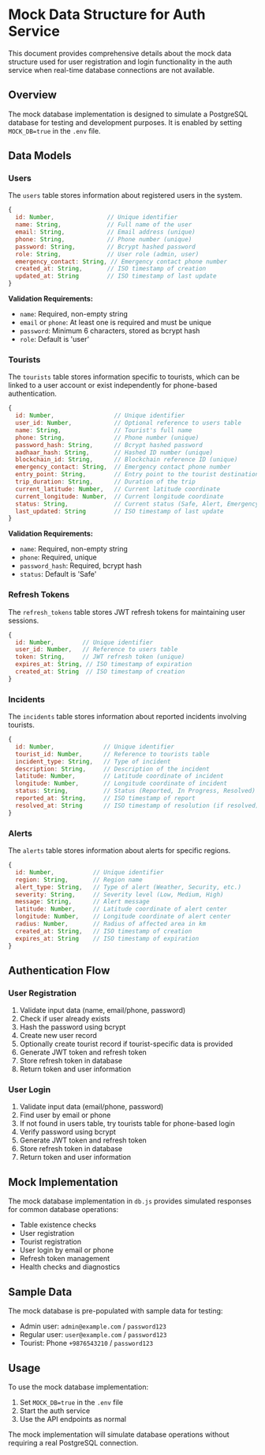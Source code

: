 # Mock Data Structure for Auth Service

This document provides comprehensive details about the mock data structure used for user registration and login functionality in the auth service when real-time database connections are not available.

## Overview

The mock database implementation is designed to simulate a PostgreSQL database for testing and development purposes. It is enabled by setting `MOCK_DB=true` in the `.env` file.

## Data Models

### Users

The `users` table stores information about registered users in the system.

```javascript
{
  id: Number,               // Unique identifier
  name: String,             // Full name of the user
  email: String,            // Email address (unique)
  phone: String,            // Phone number (unique)
  password: String,         // Bcrypt hashed password
  role: String,             // User role (admin, user)
  emergency_contact: String, // Emergency contact phone number
  created_at: String,       // ISO timestamp of creation
  updated_at: String        // ISO timestamp of last update
}
```

**Validation Requirements:**
- `name`: Required, non-empty string
- `email` or `phone`: At least one is required and must be unique
- `password`: Minimum 6 characters, stored as bcrypt hash
- `role`: Default is 'user'

### Tourists

The `tourists` table stores information specific to tourists, which can be linked to a user account or exist independently for phone-based authentication.

```javascript
{
  id: Number,                 // Unique identifier
  user_id: Number,            // Optional reference to users table
  name: String,               // Tourist's full name
  phone: String,              // Phone number (unique)
  password_hash: String,      // Bcrypt hashed password
  aadhaar_hash: String,       // Hashed ID number (unique)
  blockchain_id: String,      // Blockchain reference ID (unique)
  emergency_contact: String,  // Emergency contact phone number
  entry_point: String,        // Entry point to the tourist destination
  trip_duration: String,      // Duration of the trip
  current_latitude: Number,   // Current latitude coordinate
  current_longitude: Number,  // Current longitude coordinate
  status: String,             // Current status (Safe, Alert, Emergency)
  last_updated: String        // ISO timestamp of last update
}
```

**Validation Requirements:**
- `name`: Required, non-empty string
- `phone`: Required, unique
- `password_hash`: Required, bcrypt hash
- `status`: Default is 'Safe'

### Refresh Tokens

The `refresh_tokens` table stores JWT refresh tokens for maintaining user sessions.

```javascript
{
  id: Number,        // Unique identifier
  user_id: Number,   // Reference to users table
  token: String,     // JWT refresh token (unique)
  expires_at: String, // ISO timestamp of expiration
  created_at: String  // ISO timestamp of creation
}
```

### Incidents

The `incidents` table stores information about reported incidents involving tourists.

```javascript
{
  id: Number,              // Unique identifier
  tourist_id: Number,      // Reference to tourists table
  incident_type: String,   // Type of incident
  description: String,     // Description of the incident
  latitude: Number,        // Latitude coordinate of incident
  longitude: Number,       // Longitude coordinate of incident
  status: String,          // Status (Reported, In Progress, Resolved)
  reported_at: String,     // ISO timestamp of report
  resolved_at: String      // ISO timestamp of resolution (if resolved)
}
```

### Alerts

The `alerts` table stores information about alerts for specific regions.

```javascript
{
  id: Number,           // Unique identifier
  region: String,       // Region name
  alert_type: String,   // Type of alert (Weather, Security, etc.)
  severity: String,     // Severity level (Low, Medium, High)
  message: String,      // Alert message
  latitude: Number,     // Latitude coordinate of alert center
  longitude: Number,    // Longitude coordinate of alert center
  radius: Number,       // Radius of affected area in km
  created_at: String,   // ISO timestamp of creation
  expires_at: String    // ISO timestamp of expiration
}
```

## Authentication Flow

### User Registration

1. Validate input data (name, email/phone, password)
2. Check if user already exists
3. Hash the password using bcrypt
4. Create new user record
5. Optionally create tourist record if tourist-specific data is provided
6. Generate JWT token and refresh token
7. Store refresh token in database
8. Return token and user information

### User Login

1. Validate input data (email/phone, password)
2. Find user by email or phone
3. If not found in users table, try tourists table for phone-based login
4. Verify password using bcrypt
5. Generate JWT token and refresh token
6. Store refresh token in database
7. Return token and user information

## Mock Implementation

The mock database implementation in `db.js` provides simulated responses for common database operations:

- Table existence checks
- User registration
- Tourist registration
- User login by email or phone
- Refresh token management
- Health checks and diagnostics

## Sample Data

The mock database is pre-populated with sample data for testing:

- Admin user: `admin@example.com` / `password123`
- Regular user: `user@example.com` / `password123`
- Tourist: Phone `+9876543210` / `password123`

## Usage

To use the mock database implementation:

1. Set `MOCK_DB=true` in the `.env` file
2. Start the auth service
3. Use the API endpoints as normal

The mock implementation will simulate database operations without requiring a real PostgreSQL connection.